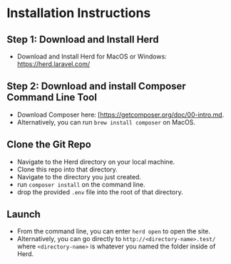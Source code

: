 # Installation Instructions

## Step 1: Download and Install Herd
- Download and Install Herd for MacOS or Windows: https://herd.laravel.com/

## Step 2: Download and install Composer Command Line Tool
- Download Composer here: [https://getcomposer.org/doc/00-intro.md.
- Alternatively, you can run `brew install composer` on MacOS.

## Clone the Git Repo 
- Navigate to the Herd directory on your local machine.
- Clone this repo into that directory.
- Navigate to the directory you just created.
- run `composer install` on the command line.
- drop the provided `.env` file into the root of that directory.

## Launch
- From the command line, you can enter `herd open` to open the site.
- Alternatively, you can go directly to `http://<directory-name>.test/` where `<directory-name>` is whatever you named the folder inside of Herd.
